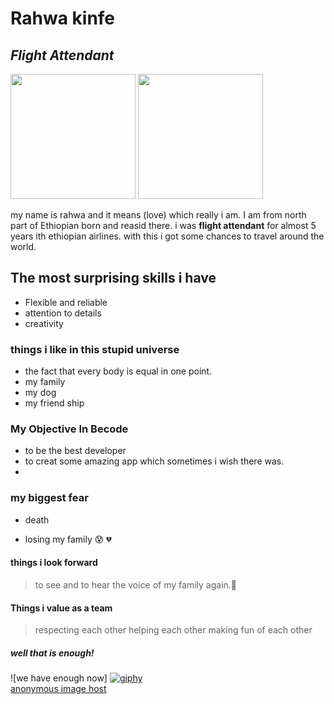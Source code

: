 # Rahwa kinfe 
## _Flight Attendant_
<img src="https://i.ibb.co/hRxByhJ/xcpl-e86u-220112.jpg" width=200 hight=200>
<img src="https://img.freepik.com/free-photo/portrait-young-woman-flight-attendant-running-with-suitcase-isolated-white-background_155003-45037.jpg" width=200 hight=200>

my name is rahwa and it means (love) which really i am. I am from north part of Ethiopian
born and reasid there. i was **flight attendant** for almost 5 years ith ethiopian airlines. with this i got some chances to travel around the world.

## The most surprising skills i have 
 - Flexible and reliable
 - attention to details
 - creativity
 ### things i like in this stupid universe
 - the fact that every body is equal in one point.
 - my family
 - my dog
 - my friend ship
### My Objective In Becode
- to be the best developer
- to creat some amazing app which sometimes i wish there was.
- 
###  my biggest fear
- death 

- losing my family  😰 💔 
#### things i look forward
>  to see and to hear the voice of my family again.🤲
#### Things i value as a team
  > respecting each other
> helping each other
> making fun of each other
##### well that is enough!
![we have enough now] <a href="https://imgbb.com/"><img src="https://i.ibb.co/p3Q9qbT/giphy.gif" alt="giphy" border="0"></a><br /><a target='_blank' href='https://imgbb.com/'>anonymous image host</a><br />
